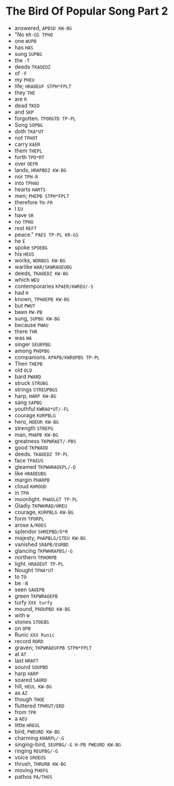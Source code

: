 # The Bird Of Popular Song Part 2

* answered, `APBSD KW-BG`
* "No `KR-GS TPHO`
* one `WUPB`
* has `HAS`
* sung `SUPBG`
* the `-T`
* deeds `TKAOEDZ`
* of `-F`
* my `PHEU`
* life; `HRAOEUF STPH*FPLT`
* they `THE`
* are `R`
* dead `TKED`
* and `SKP`
* forgotten. `TPORGTD TP-PL`
* Song `SOPBG`
* doth `TKA*UT`
* not `TPHOT`
* carry `KAER`
* them `THEPL`
* forth `TPO*RT`
* over `OEFR`
* lands, `HRAPBDZ KW-BG`
* nor `TPH-R`
* into `TPHAO`
* hearts `HARTS`
* men; `PHEPB STPH*FPLT`
* therefore `TH-FR`
* I `EU`
* have `SR`
* no `TPHO`
* rest `REFT`
* peace." `PAES TP-PL KR-GS`
* he `E`
* spoke `SPOEBG`
* his `HEUS`
* works, `WORBGS KW-BG`
* warlike `WAR/SKWRAOEUBG`
* deeds, `TKAOEDZ KW-BG`
* which `WEU`
* contemporaries `KPAER/KWREU/-S`
* had `H`
* known, `TPHOEPB KW-BG`
* but `PWUT`
* been `PW-PB`
* sung, `SUPBG KW-BG`
* because `PWAU`
* there `THR`
* was `WA`
* singer `SEURPBG`
* among `PHOPBG`
* companions. `KPAPB/KWROPBS TP-PL`
* Then `THEPB`
* old `OLD`
* bard `PWARD`
* struck `STRUBG`
* strings `STREUPBGS`
* harp, `HARP KW-BG`
* sang `SAPBG`
* youthful `KWRAO*UT/-FL`
* courage `KURPBLG`
* hero, `HOEUR KW-BG`
* strength `STREPG`
* man, `PHAPB KW-BG`
* greatness `TKPWRAET/-PBS`
* good `TKPWAOD`
* deeds. `TKAOEDZ TP-PL`
* face `TPAEUS`
* gleamed `TKPWHRAOEPL/-D`
* like `HRAOEUBG`
* margin `PHARPB`
* cloud `KHROUD`
* in `TPH`
* moonlight. `PHAOLGT TP-PL`
* Gladly `TKPWHRAD/HREU`
* courage, `KURPBLG KW-BG`
* form `TPORPL`
* arose `A/ROES`
* splendor `SHREPBD/O*R`
* majesty, `PHAPBLG/STEU KW-BG`
* vanished `SRAPB/EURBD`
* glancing `TKPWHRAPBS/-G`
* northern `TPHORPB`
* light. `HRAOEUT TP-PL`
* Nought `TPHA*UT`
* to `TO`
* be `-B`
* seen `SAOEPB`
* green `TKPWRAOEPB`
* turfy `XXX turfy`
* mound, `PHOUPBD KW-BG`
* with `W`
* stones `STOEBS`
* on `OPB`
* Runic `XXX Runic`
* record `RORD`
* graven; `TKPWRAEUFPB STPH*FPLT`
* at `AT`
* last `HRAFT`
* sound `SOUPBD`
* harp `HARP`
* soared `SAORD`
* hill, `HEUL KW-BG`
* as `AZ`
* though `THOE`
* fluttered `TPHRUT/ERD`
* from `TPR`
* a `AEU`
* little `HREUL`
* bird, `PWEURD KW-BG`
* charming `KHARPL/-G`
* singing-bird, `SEUPBG/-G H-PB PWEURD KW-BG`
* ringing `REUPBG/-G`
* voice `SROEUS`
* thrush, `THRURB KW-BG`
* moving `PHOFG`
* pathos `PA/THOS`
